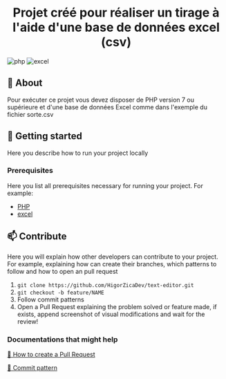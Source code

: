 [PHP]: https://img.shields.io/badge/php-%23777BB4.svg?style=for-the-badge&logo=php&logoColor=white
[Excel]: https://img.shields.io/badge/Microsoft_Excel-217346?style=for-the-badge&logo=microsoft-excel&logoColor=white

<h1 align="center" style="font-weight: bold;">Projet créé pour réaliser un tirage à l'aide d'une base de données excel (csv)</h1>

![php][PHP]
![excel][Excel]

<h2 id="started">📌 About</h2>

Pour exécuter ce projet vous devez disposer de PHP version 7 ou supérieure et d'une base de données Excel comme dans l'exemple du fichier sorte.csv

<h2 id="started">🚀 Getting started</h2>

Here you describe how to run your project locally

<h3>Prerequisites</h3>

Here you list all prerequisites necessary for running your project. For example:

- [PHP](https://www.php.net/downloads.php)
- [excel](https://www.microsoft.com/fr-fr/microsoft-365/excel)

<h2 id="contribute">📫 Contribute</h2>

Here you will explain how other developers can contribute to your project. For example, explaining how can create their branches, which patterns to follow and how to open an pull request

1. `git clone https://github.com/HigorZicaDev/text-editor.git`
2. `git checkout -b feature/NAME`
3. Follow commit patterns
4. Open a Pull Request explaining the problem solved or feature made, if exists, append screenshot of visual modifications and wait for the review!

<h3>Documentations that might help</h3>

[📝 How to create a Pull Request](https://www.atlassian.com/br/git/tutorials/making-a-pull-request)

[💾 Commit pattern](https://gist.github.com/joshbuchea/6f47e86d2510bce28f8e7f42ae84c716)
